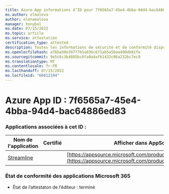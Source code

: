 ```yaml
---
title: Azure App informations d’ID pour 7f6565a7-45e4-4bba-94d4-bac64886ed83
ms.author: elmalova
author: elenamalova
manager: tonybal
ms.date: 07/15/2022
ms.topic: article
ms.service: attestation
certification_type: attested
description: Toutes les informations de sécurité et de conformité disponibles pour 7f6565a7-45e4-4bba-94d4-bac64886ed83.
ms.openlocfilehash: a76ba50e397f7b5a036c671ab5a5baa498db81fe
ms.sourcegitcommit: 9e5c6c3b4885bc6fa0a4af61432c86a232bc7ec9
ms.translationtype: MT
ms.contentlocale: fr-FR
ms.lasthandoff: 07/15/2022
ms.locfileid: "66812194"
---
```

# <a name="azure-app-id-7f6565a7-45e4-4bba-94d4-bac64886ed83"></a>Azure App ID : 7f6565a7-45e4-4bba-94d4-bac64886ed83


### <a name="apps-associated-with-this-id"></a>Applications associées à cet ID :
| **Nom de l'application** | **Certifié** | **Afficher dans AppSource** |
|--------------|---------------|-----------------------|
| [Streamline](../forward/WA200004100.md) |  | [https://appsource.microsoft.com/product/office/WA200004100](https://appsource.microsoft.com/product/office/WA200004100) |

### <a name="microsoft-365-app-compliance-status"></a>État de conformité des applications Microsoft 365
- État de l’attestaton de l’éditeur : terminé
